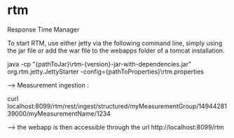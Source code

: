 # rtm
Response Time Manager


To start RTM, use either jetty via the following command line, simply using the jar file or add the war file to the webapps folder of a tomcat installation.

java -cp "{pathToJar}\rtm-{version}-jar-with-dependencies.jar" org.rtm.jetty.JettyStarter -config={pathToProperties}\rtm.properties



--> Measurement ingestion :

curl localhost:8099/rtm/rest/ingest/structured/myMeasurementGroup/1494428139000/myMeasurementName/1234

--> the webapp is then accessible through the url http://localhost:8099/rtm
